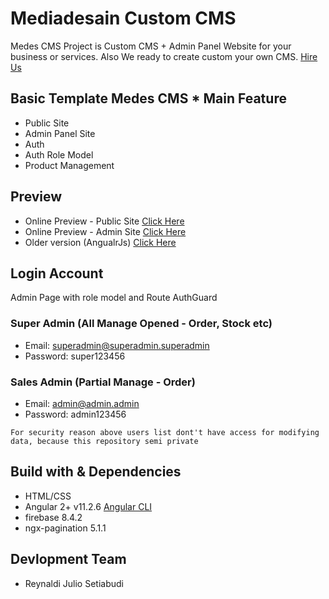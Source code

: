 # Mediadesain Custom CMS

Medes CMS Project is Custom CMS + Admin Panel Website for your business or services. Also We ready to create custom your own CMS. [Hire Us](https://www.mediadesain.com/gofm.html)

## Basic Template Medes CMS * Main Feature
- Public Site
- Admin Panel Site
- Auth
- Auth Role Model
- Product Management

## Preview
- Online Preview - Public Site [Click Here](https://mdstemplate-angular.firebaseapp.com/)
- Online Preview - Admin Site [Click Here](https://mdstemplate-angular.firebaseapp.com/admin)
- Older version (AngualrJs) [Click Here](https://mdstemplate-angularjs.firebaseapp.com/)

## Login Account
Admin Page with role model and Route AuthGuard

### Super Admin (All Manage Opened - Order, Stock etc)
- Email: superadmin@superadmin.superadmin
- Password: super123456

### Sales Admin (Partial Manage - Order)
- Email: admin@admin.admin
- Password: admin123456

`For security reason above users list dont't have access for modifying data, because this repository semi private`

## Build with & Dependencies
- HTML/CSS
- Angular 2+ v11.2.6 [Angular CLI](https://github.com/angular/angular-cli)
- firebase 8.4.2
- ngx-pagination 5.1.1

## Devlopment Team
- Reynaldi Julio Setiabudi